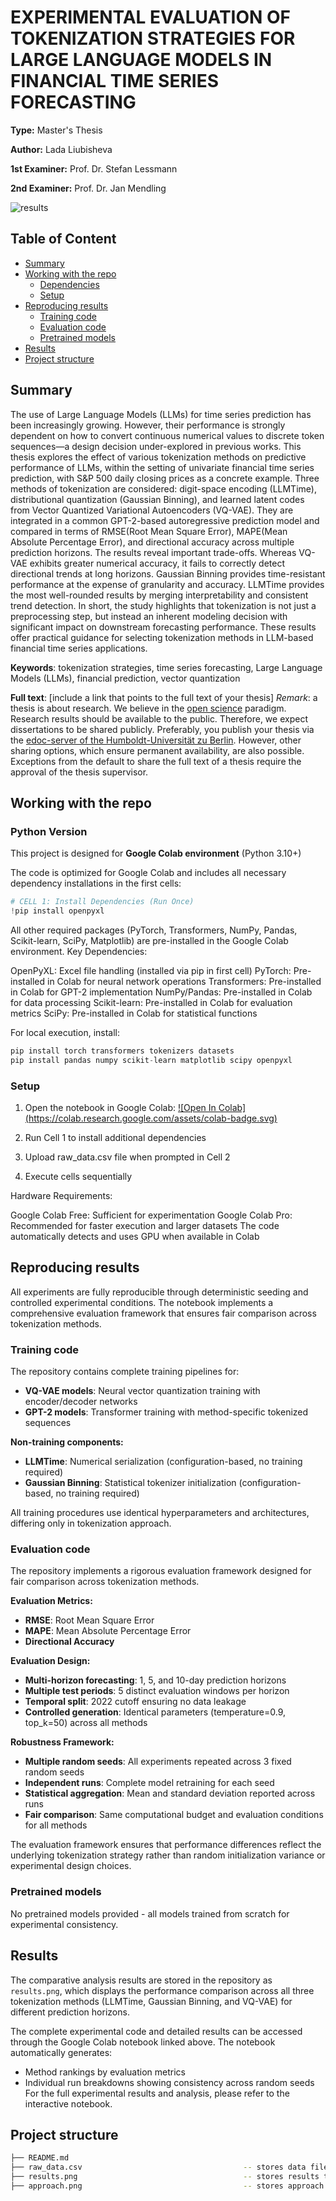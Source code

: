# EXPERIMENTAL EVALUATION OF TOKENIZATION STRATEGIES FOR LARGE LANGUAGE MODELS IN FINANCIAL TIME SERIES FORECASTING 

**Type:** Master's Thesis

**Author:** Lada Liubisheva

**1st Examiner:** Prof. Dr. Stefan Lessmann

**2nd Examiner:** Prof. Dr. Jan Mendling

![results](/approach.png)

## Table of Content

- [Summary](#summary)
- [Working with the repo](#Working-with-the-repo)
    - [Dependencies](#Dependencies)
    - [Setup](#Setup)
- [Reproducing results](#Reproducing-results)
    - [Training code](#Training-code)
    - [Evaluation code](#Evaluation-code)
    - [Pretrained models](#Pretrained-models)
- [Results](#Results)
- [Project structure](-Project-structure)

## Summary

The use of Large Language Models (LLMs) for time series prediction has been increasingly growing. However, their performance is strongly dependent on how to convert continuous numerical values to discrete token sequences—a design decision under-explored in previous works. This thesis explores the effect of various tokenization methods on predictive performance of LLMs, within the setting of univariate financial time series prediction,  with S&P 500 daily closing prices as a concrete example. Three methods of tokenization are considered: digit-space encoding (LLMTime), distributional quantization (Gaussian Binning), and learned latent codes from Vector Quantized Variational Autoencoders (VQ-VAE). They are integrated in a common GPT-2-based autoregressive prediction model and compared in terms of RMSE(Root Mean Square Error), MAPE(Mean Absolute Percentage Error), and directional accuracy across multiple prediction horizons.
The results reveal important trade-offs. Whereas VQ-VAE exhibits greater numerical accuracy, it fails to correctly detect directional trends at long horizons. Gaussian Binning provides time-resistant performance at the expense of granularity and accuracy. LLMTime provides the most well-rounded results by merging interpretability and consistent trend detection.
In short, the study highlights that tokenization is not just a preprocessing step, but instead an inherent modeling decision with significant impact on downstream forecasting performance. These results offer practical guidance for selecting tokenization methods in LLM-based financial time series applications.


**Keywords**: tokenization strategies, time series forecasting, Large Language Models (LLMs), financial prediction, vector quantization

**Full text**: [include a link that points to the full text of your thesis]
*Remark*: a thesis is about research. We believe in the [open science](https://en.wikipedia.org/wiki/Open_science) paradigm. Research results should be available to the public. Therefore, we expect dissertations to be shared publicly. Preferably, you publish your thesis via the [edoc-server of the Humboldt-Universität zu Berlin](https://edoc-info.hu-berlin.de/de/publizieren/andere). However, other sharing options, which ensure permanent availability, are also possible. <br> Exceptions from the default to share the full text of a thesis require the approval of the thesis supervisor.  

## Working with the repo

### Python Version
This project is designed for **Google Colab environment** (Python 3.10+)

The code is optimized for Google Colab and includes all necessary dependency installations in the first cells:
```python
# CELL 1: Install Dependencies (Run Once)
!pip install openpyxl
```

All other required packages (PyTorch, Transformers, NumPy, Pandas, Scikit-learn, SciPy, Matplotlib) are pre-installed in the Google Colab environment.
Key Dependencies:

OpenPyXL: Excel file handling (installed via pip in first cell)
PyTorch: Pre-installed in Colab for neural network operations
Transformers: Pre-installed in Colab for GPT-2 implementation
NumPy/Pandas: Pre-installed in Colab for data processing
Scikit-learn: Pre-installed in Colab for evaluation metrics
SciPy: Pre-installed in Colab for statistical functions

For local execution, install:
```python
pip install torch transformers tokenizers datasets
pip install pandas numpy scikit-learn matplotlib scipy openpyxl
```
### Setup

1. Open the notebook in Google Colab:
[![Open In Colab]
(https://colab.research.google.com/assets/colab-badge.svg)](https://colab.research.google.com/drive/17Ksc87CQLq2OKk8BHYj24ae2NUBeM039?usp=sharing)

2. Run Cell 1 to install additional dependencies
3. Upload raw_data.csv file when prompted in Cell 2
4. Execute cells sequentially

Hardware Requirements:

Google Colab Free: Sufficient for experimentation
Google Colab Pro: Recommended for faster execution and larger datasets
The code automatically detects and uses GPU when available in Colab

## Reproducing results
All experiments are fully reproducible through deterministic seeding and controlled experimental conditions. The notebook implements a comprehensive evaluation framework that ensures fair comparison across tokenization methods.

### Training code

The repository contains complete training pipelines for:
- **VQ-VAE models**: Neural vector quantization training with encoder/decoder networks
- **GPT-2 models**: Transformer training with method-specific tokenized sequences

**Non-training components:**
- **LLMTime**: Numerical serialization (configuration-based, no training required)
- **Gaussian Binning**: Statistical tokenizer initialization (configuration-based, no training required)

All training procedures use identical hyperparameters and architectures, differing only in tokenization approach.

### Evaluation code
The repository implements a rigorous evaluation framework designed for fair comparison across tokenization methods.

**Evaluation Metrics:**
- **RMSE**: Root Mean Square Error 
- **MAPE**: Mean Absolute Percentage Error  
- **Directional Accuracy**

**Evaluation Design:**
- **Multi-horizon forecasting**: 1, 5, and 10-day prediction horizons
- **Multiple test periods**: 5 distinct evaluation windows per horizon
- **Temporal split**: 2022 cutoff ensuring no data leakage
- **Controlled generation**: Identical parameters (temperature=0.9, top_k=50) across all methods

**Robustness Framework:**
- **Multiple random seeds**: All experiments repeated across 3 fixed random seeds
- **Independent runs**: Complete model retraining for each seed
- **Statistical aggregation**: Mean and standard deviation reported across runs
- **Fair comparison**: Same computational budget and evaluation conditions for all methods

The evaluation framework ensures that performance differences reflect the underlying tokenization strategy rather than random initialization variance or experimental design choices.

### Pretrained models

No pretrained models provided - all models trained from scratch for experimental consistency.

## Results
The comparative analysis results are stored in the repository as `results.png`, which displays the performance comparison across all three tokenization methods (LLMTime, Gaussian Binning, and VQ-VAE) for different prediction horizons.

The complete experimental code and detailed results can be accessed through the Google Colab notebook linked above. The notebook automatically generates:
- Method rankings by evaluation metrics
- Individual run breakdowns showing consistency across random seeds
For the full experimental results and analysis, please refer to the interactive notebook.

## Project structure

```bash
├── README.md
├── raw_data.csv                                    -- stores data file 
├── results.png                                     -- stores results table
├── approach.png                                    -- stores approach illustration              
```
